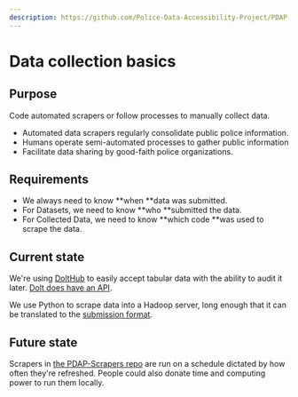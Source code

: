 ```yaml
---
description: https://github.com/Police-Data-Accessibility-Project/PDAP-Scrapers
---
```


# Data collection basics

## Purpose

Code automated scrapers or follow processes to manually collect data.

* Automated data scrapers regularly consolidate public police information.&#x20;
* Humans operate semi-automated processes to gather public information
* Facilitate data sharing by good-faith police organizations.

## Requirements

* We always need to know **when **data was submitted.
* For Datasets, we need to know **who **submitted the data.
* For Collected Data, we need to know **which code **was used to scrape the data.

## Current state

We're using [DoltHub](../../tools/dolthub.md) to easily accept tabular data with the ability to audit it later. [Dolt does have an API](https://github.com/dolthub/doltpy).

We use Python to scrape data into a Hadoop server, long enough that it can be translated to the [submission format](https://www.dolthub.com/repositories/pdap/data-intake).

## Future state

Scrapers in [the PDAP-Scrapers repo](https://github.com/Police-Data-Accessibility-Project/PDAP-Scrapers) are run on a schedule dictated by how often they're refreshed. People could also donate time and computing power to run them locally.
